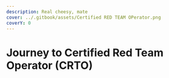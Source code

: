 ```yaml
---
description: Real cheesy, mate
cover: ../.gitbook/assets/Certified RED TEAM OPerator.png
coverY: 0
---
```


# Journey to Certified Red Team Operator (CRTO)

